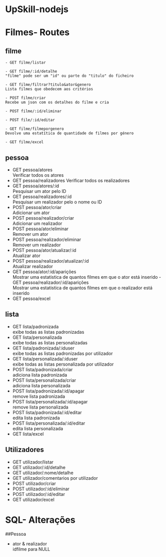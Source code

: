 # UpSkill-nodejs

# Filmes- Routes
## filme
    - GET filme/listar
    
    - GET filme/:id/detalhe
    "filme" pode ser um "id" ou parte do "titulo" do ficheiro
    
    - GET filme/filtrar?titulo&ator&genero
    Lista filmes que obedecem aos critérios
    
    - POST filme/criar
    Recebe um json com os detalhes do filme e cria
    
    - POST filme/:id/eliminar
    
    - POST file/:id/editar
    
    - GET filme/filmeporgenero
    Devolve uma estatítica de quantidade de filmes por género
    
    - GET filme/excel

## pessoa
- GET pessoa/atores<br>
  Verificar todos os atores
- GET pessoa/realizadores
Verificar todos os realizadores
- GET pessoa/atores/:id<br>
Pesquisar um ator pelo ID
- GET pessoa/realizadores/:id<br>
Pesquisar um realizador pelo o nome ou ID
- POST pessoa/ator/criar<br>
Adicionar um ator
- POST pessoa/realizador/criar<br>
Adicionar um realizador
- POST pessoa/ator/eliminar<br>
Remover um ator
- POST pessoa/realizador/eliminar<br>
Remover um realizador
- POST pessoa/ator/atualizar/:id<br>
Atualizar ator
- POST pessoa/realizador/atualizar/:id<br>
Atualizar realizador
- GET pessoa/ator/:id/aparições<br>
Mostrar uma estatistica de quantos filmes em que o ator está inserido
-GET pessoa/realizador/:id/aparições<br>
Mostrar uma estatistica de quantos filmes em que o realizador está inserido
- GET pessoa/excel

## lista
- GET lista/padronizada<br>
exibe todas as listas padronizadas
- GET lista/personalizada<br>
exibe todas as listas personalizadas
- GET lista/padronizada/:iduser<br>
exibe todas as listas padronizadas por utilizador
- GET lista/personalizada/:iduser<br>
exibe todas as listas personalizada por utilizador
- POST lista/padronizada/criar<br>
adiciona lista padronizada
- POST lista/personalizada/criar<br>
adiciona lista personalizada
- POST lista/padronizada/:id/apagar<br>
remove lista padronizada
- POST lista/personalizada/:id/apagar<br>
remove lista personalizada
- POST lista/padronizada/:id/editar<br>
edita lista padronizada
- POST lista/personalizada/:id/editar<br>
edita lista personalizada
- GET lista/excel

## Utilizadores

- GET utilizador/listar
- GET utilizador/:id/detalhe
- GET utilizador/:nome/detalhe
- GET utilizador/comentarios por utilizador
- POST utilizador/criar 
- POST utilizador/:id/eliminar
- POST utilizador/:id/editar
- GET utilizador/excel

# SQL- Alterações

##Pessoa
- ator & realizador<br>
idfilme para NULL
